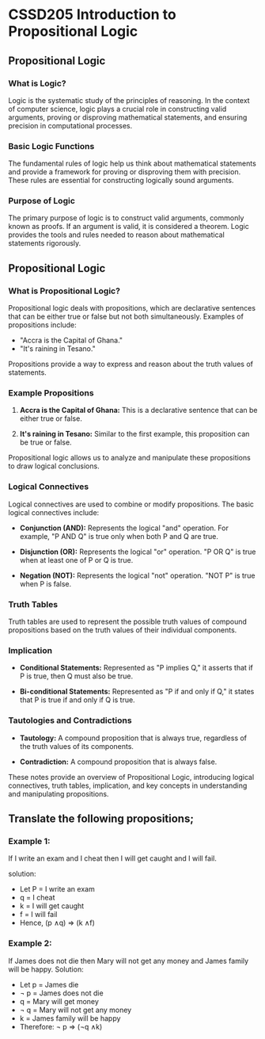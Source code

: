 # CSSD205 Introduction to Propositional Logic

## Propositional Logic

### What is Logic?

Logic is the systematic study of the principles of reasoning. In the context of computer science, logic plays a crucial role in constructing valid arguments, proving or disproving mathematical statements, and ensuring precision in computational processes.

### Basic Logic Functions

The fundamental rules of logic help us think about mathematical statements and provide a framework for proving or disproving them with precision. These rules are essential for constructing logically sound arguments.

### Purpose of Logic

The primary purpose of logic is to construct valid arguments, commonly known as proofs. If an argument is valid, it is considered a theorem. Logic provides the tools and rules needed to reason about mathematical statements rigorously.

## Propositional Logic

### What is Propositional Logic?

Propositional logic deals with propositions, which are declarative sentences that can be either true or false but not both simultaneously. Examples of propositions include:

- "Accra is the Capital of Ghana."
- "It's raining in Tesano."

Propositions provide a way to express and reason about the truth values of statements.

### Example Propositions

1. **Accra is the Capital of Ghana:** This is a declarative sentence that can be either true or false.

2. **It's raining in Tesano:** Similar to the first example, this proposition can be true or false.

Propositional logic allows us to analyze and manipulate these propositions to draw logical conclusions.

### Logical Connectives

Logical connectives are used to combine or modify propositions. The basic logical connectives include:

- **Conjunction (AND):** Represents the logical "and" operation. For example, "P AND Q" is true only when both P and Q are true.

- **Disjunction (OR):** Represents the logical "or" operation. "P OR Q" is true when at least one of P or Q is true.

- **Negation (NOT):** Represents the logical "not" operation. "NOT P" is true when P is false.

### Truth Tables

Truth tables are used to represent the possible truth values of compound propositions based on the truth values of their individual components.

### Implication

- **Conditional Statements:** Represented as "P implies Q," it asserts that if P is true, then Q must also be true.

- **Bi-conditional Statements:** Represented as "P if and only if Q," it states that P is true if and only if Q is true.

### Tautologies and Contradictions

- **Tautology:** A compound proposition that is always true, regardless of the truth values of its components.

- **Contradiction:** A compound proposition that is always false.

These notes provide an overview of Propositional Logic, introducing logical connectives, truth tables, implication, and key concepts in understanding and manipulating propositions.

## Translate the following propositions;

### Example 1:

If I write an exam and I cheat then I will get caught and I will fail.

solution:

- Let P = I write an exam
- q = I cheat
- k = I will get caught
- f = I will fail
- Hence, (p ∧q) ⇒ (k ∧f)

### Example 2:

If James does not die then Mary will not get any money and James family will be happy.
Solution:

- Let p = James die
- ¬ p = James does not die
- q = Mary will get money
- ¬ q = Mary will not get any money
- k = James family will be happy
- Therefore: ¬ p ⇒ (¬q ∧k)

